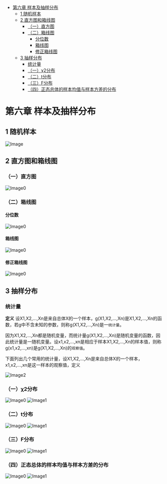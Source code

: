 - [第六章 样本及抽样分布](#%e7%ac%ac%e5%85%ad%e7%ab%a0-%e6%a0%b7%e6%9c%ac%e5%8f%8a%e6%8a%bd%e6%a0%b7%e5%88%86%e5%b8%83)
  - [1 随机样本](#1-%e9%9a%8f%e6%9c%ba%e6%a0%b7%e6%9c%ac)
  - [2 直方图和箱线图](#2-%e7%9b%b4%e6%96%b9%e5%9b%be%e5%92%8c%e7%ae%b1%e7%ba%bf%e5%9b%be)
    - [（一）直方图](#%e4%b8%80%e7%9b%b4%e6%96%b9%e5%9b%be)
    - [（二）箱线图](#%e4%ba%8c%e7%ae%b1%e7%ba%bf%e5%9b%be)
      - [分位数](#%e5%88%86%e4%bd%8d%e6%95%b0)
      - [箱线图](#%e7%ae%b1%e7%ba%bf%e5%9b%be)
      - [修正箱线图](#%e4%bf%ae%e6%ad%a3%e7%ae%b1%e7%ba%bf%e5%9b%be)
  - [3 抽样分布](#3-%e6%8a%bd%e6%a0%b7%e5%88%86%e5%b8%83)
    - [统计量](#%e7%bb%9f%e8%ae%a1%e9%87%8f)
    - [（一）χ2分布](#%e4%b8%80%cf%872%e5%88%86%e5%b8%83)
    - [（二）t分布](#%e4%ba%8ct%e5%88%86%e5%b8%83)
    - [（三）F分布](#%e4%b8%89f%e5%88%86%e5%b8%83)
    - [（四）正态总体的样本均值与样本方差的分布](#%e5%9b%9b%e6%ad%a3%e6%80%81%e6%80%bb%e4%bd%93%e7%9a%84%e6%a0%b7%e6%9c%ac%e5%9d%87%e5%80%bc%e4%b8%8e%e6%a0%b7%e6%9c%ac%e6%96%b9%e5%b7%ae%e7%9a%84%e5%88%86%e5%b8%83)

# 第六章 样本及抽样分布
## 1 随机样本
![Image](sample1.png)

## 2 直方图和箱线图
### （一）直方图
![Image0](sample2.png)

### （二）箱线图
#### 分位数
![Image0](sample3.png)

#### 箱线图
![Image0](sample4.png)

#### 修正箱线图
![Image0](sample5.png)

## 3 抽样分布
### 统计量
**定义** 设X1,X2,...,Xn是来自总体X的一个样本，g(X1,X2,...,Xn)是X1,X2,...,Xn的函数，若g中不含未知的参数，则称g(X1,X2,...,Xn)是一`统计量`。

因为X1,X2,...,Xn都是随机变量，而统计量g(X1,X2,...,Xn)是随机变量的函数，因此统计量是一随机变量。设x1,x2,...,xn是相应于样本X1,X2,...,Xn的样本值，则称g(x1,x2,...,xn)是g(X1,X2,...,Xn)的`观察值`。

下面列出几个常用的统计量，设X1,X2,...,Xn是来自总体X的一个样本，x1,x2,...,xn是这一样本的观察值，定义

![Image2](sample6.png)

### （一）χ2分布
![Image0](sample7.png)
![Image1](sample8.png)

### （二）t分布
![Image0](sample9.png)
![Image1](hsample10.png)

### （三）F分布
![Image0](sample11.png)
![Image1](sample12.png)

### （四）正态总体的样本均值与样本方差的分布
![Image0](sample13.png)
![Image1](sample14.png)
